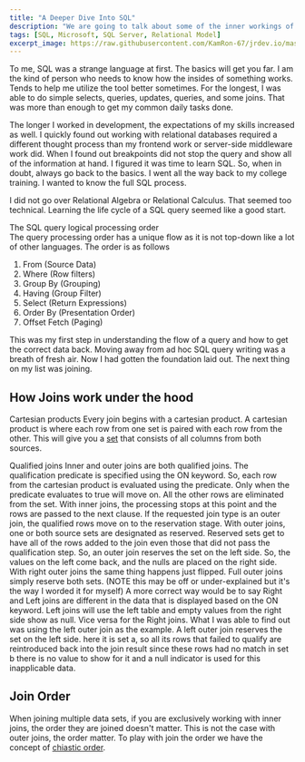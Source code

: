 ```yaml
---
title: "A Deeper Dive Into SQL"
description: "We are going to talk about some of the inner workings of sql"
tags: [SQL, Microsoft, SQL Server, Relational Model]
excerpt_image: https://raw.githubusercontent.com/KamRon-67/jrdev.io/master/assets/img/pexels-gilberto-olimpio.jpg
---
```


To me, SQL was a strange language at first. The basics will get you far. I am the kind of person who needs to know how the insides of something works. Tends to help me utilize the tool better sometimes. For the longest, I was able to do simple selects, queries, updates, queries, and some joins. That was more than enough to get my common daily tasks done.  

The longer I worked in development, the expectations of my skills increased as well. I quickly found out working with relational databases required a different thought process than my frontend work or server-side middleware work did. When I found out breakpoints did not stop the query and show all of the information at hand. I figured it was time to learn SQL. So, when in doubt, always go back to the basics. I went all the way back to my college training. I wanted to know the full SQL process.  

I did not go over Relational Algebra or Relational Calculus. That seemed too technical. Learning the life cycle of a SQL query seemed like a good start.   

The SQL query logical processing order  
The query processing order has a unique flow as it is not top-down like a lot of other languages. The order is as follows 

1. From (Source Data) 
2. Where (Row filters) 
3. Group By (Grouping) 
4. Having (Group Filter) 
5. Select (Return Expressions) 
6. Order By (Presentation Order) 
7. Offset Fetch (Paging) 

This was my first step in understanding the flow of a query and how to get the correct data back. Moving away from ad hoc SQL query writing was a breath of fresh air. Now I had gotten the foundation laid out. The next thing on my list was joining.  

## How Joins work under the hood 

Cartesian products 
Every join begins with a cartesian product. A cartesian product is where each row from one set is paired with each row from the other. This will give you a [set](https://www.sqlshack.com/mathematics-sql-server-fast-introduction-set-theory/) that consists of all columns from both sources.  

Qualified joins 
Inner and outer joins are both qualified joins. The qualification predicate is specified using the ON keyword. So, each row from the cartesian product is evaluated using the predicate. Only when the predicate evaluates to true will move on. All the other rows are eliminated from the set. With inner joins, the processing stops at this point and the rows are passed to the next clause. If the requested join type is an outer join, the qualified rows move on to the reservation stage. With outer joins, one or both source sets are designated as reserved. Reserved sets get to have all of the rows added to the join even those that did not pass the qualification step. So, an outer join reserves the set on the left side. So, the values on the left come back, and the nulls are placed on the right side. With right outer joins the same thing happens just flipped. Full outer joins simply reserve both sets. (NOTE this may be off or under-explained but it's the way I worded it for myself) A more correct way would be to say Right and Left joins are different in the data that is displayed based on the ON keyword. Left joins will use the left table and empty values from the right side show as null. Vice versa for the Right joins. What I was able to find out was using the left outer join as the example. A left outer join reserves the set on the left side. here it is set a, so all its rows that failed to qualify are reintroduced back into the join result since these rows had no match in set b there is no value to show for it and a null indicator is used for this inapplicable data. 

## Join Order

When joining multiple data sets, if you are exclusively working with inner joins, the order they are joined doesn't matter. This is not the case with outer joins, the order matter. To play with join the order we have the concept of [chiastic order](https://www.itprotoday.com/sql-server/take-control-joins). 
 


